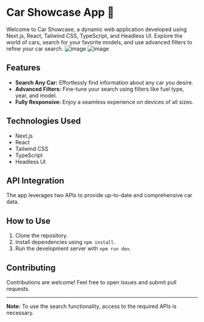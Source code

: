 # Car Showcase App 🚗

Welcome to Car Showcase, a dynamic web application developed using Next.js, React, Tailwind CSS, TypeScript, and Headless UI. Explore the world of cars, search for your favorite models, and use advanced filters to refine your car search.
![image](https://github.com/abdulrahmanmahmood/-Car-Showcase-App-/assets/126025222/b6d552ad-a10d-4992-9c43-8e6cb87ea5b9)
![image](https://github.com/abdulrahmanmahmood/-Car-Showcase-App-/assets/126025222/954f6b07-0657-46ef-9065-e8b9b9cd62c1)




## Features

- **Search Any Car:** Effortlessly find information about any car you desire.
- **Advanced Filters:** Fine-tune your search using filters like fuel type, year, and model.
- **Fully Responsive:** Enjoy a seamless experience on devices of all sizes.

## Technologies Used

- Next.js
- React
- Tailwind CSS
- TypeScript
- Headless UI

## API Integration

The app leverages two APIs to provide up-to-date and comprehensive car data.

## How to Use

1. Clone the repository.
2. Install dependencies using `npm install`.
3. Run the development server with `npm run dev`.

## Contributing

Contributions are welcome! Feel free to open issues and submit pull requests.


---

**Note:** To use the search functionality, access to the required APIs is necessary.
